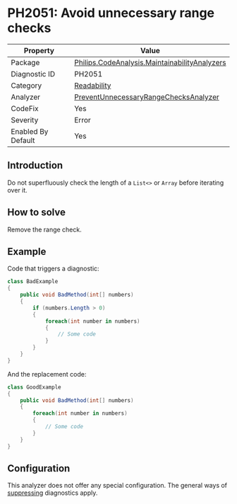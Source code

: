 # PH2051: Avoid unnecessary range checks

| Property | Value  |
|--|--|
| Package | [Philips.CodeAnalysis.MaintainabilityAnalyzers](https://www.nuget.org/packages/Philips.CodeAnalysis.MaintainabilityAnalyzers) |
| Diagnostic ID | PH2051 |
| Category  | [Readability](../Readability.md) |
| Analyzer | [PreventUnnecessaryRangeChecksAnalyzer](https://github.com/philips-software/roslyn-analyzers/blob/main/Philips.CodeAnalysis.MaintainabilityAnalyzers/Readability/PreventUnnecessaryRangeChecksAnalyzer.cs)
| CodeFix  | Yes |
| Severity | Error |
| Enabled By Default | Yes |

## Introduction

Do not superfluously check the length of a `List<>` or `Array` before iterating over it.

## How to solve

Remove the range check.

## Example

Code that triggers a diagnostic:
``` cs
class BadExample
{
    public void BadMethod(int[] numbers)
    {
        if (numbers.Length > 0)
        {
            foreach(int number in numbers) 
            {
                // Some code
            }
        }
    }
}

```

And the replacement code:
``` cs
class GoodExample
{
    public void BadMethod(int[] numbers)
    {
        foreach(int number in numbers) 
        {
            // Some code
        }
    }
}

```

## Configuration

This analyzer does not offer any special configuration. The general ways of [suppressing](https://learn.microsoft.com/en-us/dotnet/fundamentals/code-analysis/suppress-warnings) diagnostics apply.
